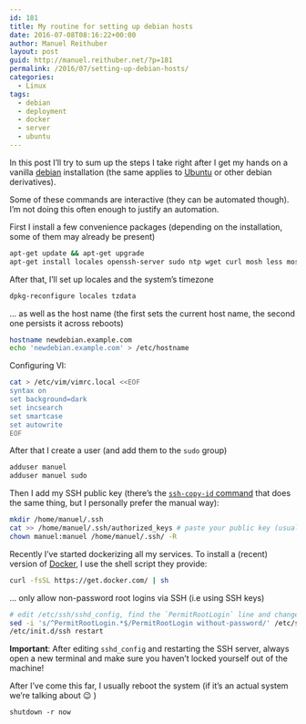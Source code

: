 ```yaml
---
id: 181
title: My routine for setting up debian hosts
date: 2016-07-08T08:16:22+00:00
author: Manuel Reithuber
layout: post
guid: http://manuel.reithuber.net/?p=181
permalink: /2016/07/setting-up-debian-hosts/
categories:
  - Linux
tags:
  - debian
  - deployment
  - docker
  - server
  - ubuntu
---
```

In this post I&#8217;ll try to sum up the steps I take right after I get my hands on a vanilla [debian](https://www.debian.org) installation (the same applies to [Ubuntu](http://www.ubuntu.com) or other debian derivatives).

Some of these commands are interactive (they can be automated though). I&#8217;m not doing this often enough to justify an automation.

First I install a few convenience packages (depending on the installation, some of them may already be present)

```bash
apt-get update && apt-get upgrade
apt-get install locales openssh-server sudo ntp wget curl mosh less most vim bash-completion htop iftop iotop python3-pip smartmontools rsync git
```
    

After that, I&#8217;ll set up locales and the system&#8217;s timezone

```bash
dpkg-reconfigure locales tzdata
```    

<!--snip-->

&#8230; as well as the host name (the first sets the current host name, the second one persists it across reboots)

```bash
hostname newdebian.example.com
echo 'newdebian.example.com' > /etc/hostname
```
    

Configuring VI:

```bash
cat > /etc/vim/vimrc.local <<EOF
syntax on
set background=dark
set incsearch
set smartcase
set autowrite
EOF
```


After that I create a user (and add them to the `sudo` group)

```bash
adduser manuel
adduser manuel sudo
```
    

Then I add my SSH public key (there&#8217;s the [`ssh-copy-id` command](http://askubuntu.com/a/4833) that does the same thing, but I personally prefer the manual way):

```bash
mkdir /home/manuel/.ssh
cat >> /home/manuel/.ssh/authorized_keys # paste your public key (usually in ~/.ssh/id_rsa.pub) and press CTRL+D
chown manuel:manuel /home/manuel/.ssh/ -R
```
    

Recently I&#8217;ve started dockerizing all my services. To install a (recent) version of [Docker](https://www.docker.com), I use the shell script they provide:

```bash
curl -fsSL https://get.docker.com/ | sh
```
    

&#8230; only allow non-password root logins via SSH (i.e using SSH keys)

```bash
# edit /etc/ssh/sshd_config, find the `PermitRootLogin` line and change its value to `without-password`
sed -i 's/^PermitRootLogin.*$/PermitRootLogin without-password/' /etc/ssh/sshd_config
/etc/init.d/ssh restart
```
    

**Important**: After editing `sshd_config` and restarting the SSH server, always open a new terminal and make sure you haven&#8217;t locked yourself out of the machine!

After I&#8217;ve come this far, I usually reboot the system (if it&#8217;s an actual system we&#8217;re talking about 😉 )

    shutdown -r now

